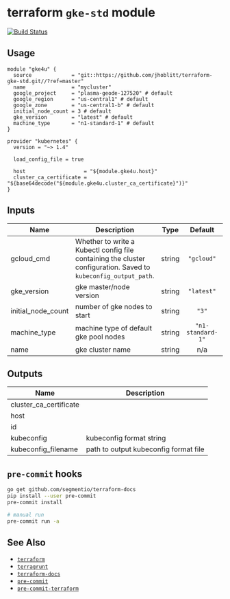 terraform `gke-std` module
===

[![Build Status](https://travis-ci.org/lsst-sqre/terraform-gke-std.png)](https://travis-ci.org/lsst-sqre/terraform-gke-std)

Usage
---

    module "gke4u" {
      source             = "git::https://github.com/jhoblitt/terraform-gke-std.git//?ref=master"
      name               = "mycluster"
      google_project     = "plasma-geode-127520" # default
      google_region      = "us-central1" # default
      google_zone        = "us-central1-b" # default
      initial_node_count = 3 # default
      gke_version        = "latest" # default
      machine_type       = "n1-standard-1" # default
    }

    provider "kubernetes" {
      version = "~> 1.4"

      load_config_file = true

      host                   = "${module.gke4u.host}"
      cluster_ca_certificate = "${base64decode("${module.gke4u.cluster_ca_certificate}")}"
    }

<!-- BEGINNING OF PRE-COMMIT-TERRAFORM DOCS HOOK -->
## Inputs

| Name | Description | Type | Default | Required |
|------|-------------|:----:|:-----:|:-----:|
| gcloud\_cmd | Whether to write a Kubectl config file containing the cluster configuration. Saved to `kubeconfig_output_path`. | string | `"gcloud"` | no |
| gke\_version | gke master/node version | string | `"latest"` | no |
| initial\_node\_count | number of gke nodes to start | string | `"3"` | no |
| machine\_type | machine type of default gke pool nodes | string | `"n1-standard-1"` | no |
| name | gke cluster name | string | n/a | yes |

## Outputs

| Name | Description |
|------|-------------|
| cluster\_ca\_certificate |  |
| host |  |
| id |  |
| kubeconfig | kubeconfig format string |
| kubeconfig\_filename | path to output kubeconfig format file |

<!-- END OF PRE-COMMIT-TERRAFORM DOCS HOOK -->

`pre-commit` hooks
---

```bash
go get github.com/segmentio/terraform-docs
pip install --user pre-commit
pre-commit install

# manual run
pre-commit run -a
```

See Also
---

* [`terraform`](https://www.terraform.io/)
* [`terragrunt`](https://github.com/gruntwork-io/terragrunt)
* [`terraform-docs`](https://github.com/segmentio/terraform-docs)
* [`pre-commit`](https://github.com/pre-commit/pre-commit)
* [`pre-commit-terraform`](https://github.com/antonbabenko/pre-commit-terraform)
